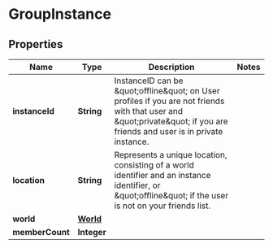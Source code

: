 

# GroupInstance


## Properties

| Name | Type | Description | Notes |
|------------ | ------------- | ------------- | -------------|
|**instanceId** | **String** | InstanceID can be \&quot;offline\&quot; on User profiles if you are not friends with that user and \&quot;private\&quot; if you are friends and user is in private instance. |  |
|**location** | **String** | Represents a unique location, consisting of a world identifier and an instance identifier, or \&quot;offline\&quot; if the user is not on your friends list. |  |
|**world** | [**World**](World.md) |  |  |
|**memberCount** | **Integer** |  |  |



